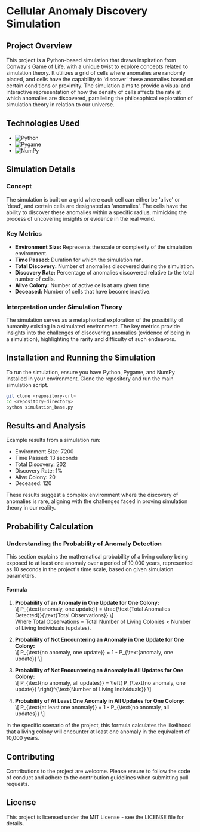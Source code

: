 
# Cellular Anomaly Discovery Simulation

## Project Overview
This project is a Python-based simulation that draws inspiration from Conway's Game of Life, with a unique twist to explore concepts related to simulation theory. It utilizes a grid of cells where anomalies are randomly placed, and cells have the capability to 'discover' these anomalies based on certain conditions or proximity. The simulation aims to provide a visual and interactive representation of how the density of cells affects the rate at which anomalies are discovered, paralleling the philosophical exploration of simulation theory in relation to our universe.

## Technologies Used
- ![Python](https://img.shields.io/badge/Python-3776AB?style=for-the-badge&logo=python&logoColor=white)
- ![Pygame](https://img.shields.io/badge/Pygame-3776AB?style=for-the-badge&logo=pygame&logoColor=white)
- ![NumPy](https://img.shields.io/badge/NumPy-3776AB?style=for-the-badge&logo=numpy&logoColor=white)

## Simulation Details

### Concept
The simulation is built on a grid where each cell can either be 'alive' or 'dead', and certain cells are designated as 'anomalies'. The cells have the ability to discover these anomalies within a specific radius, mimicking the process of uncovering insights or evidence in the real world.

### Key Metrics
- **Environment Size:** Represents the scale or complexity of the simulation environment.
- **Time Passed:** Duration for which the simulation ran.
- **Total Discovery:** Number of anomalies discovered during the simulation.
- **Discovery Rate:** Percentage of anomalies discovered relative to the total number of cells.
- **Alive Colony:** Number of active cells at any given time.
- **Deceased:** Number of cells that have become inactive.

### Interpretation under Simulation Theory
The simulation serves as a metaphorical exploration of the possibility of humanity existing in a simulated environment. The key metrics provide insights into the challenges of discovering anomalies (evidence of being in a simulation), highlighting the rarity and difficulty of such endeavors.

## Installation and Running the Simulation
To run the simulation, ensure you have Python, Pygame, and NumPy installed in your environment. Clone the repository and run the main simulation script.

```bash
git clone <repository-url>
cd <repository-directory>
python simulation_base.py
```

## Results and Analysis
Example results from a simulation run:

- Environment Size: 7200
- Time Passed: 13 seconds
- Total Discovery: 202
- Discovery Rate: 1%
- Alive Colony: 20
- Deceased: 120

These results suggest a complex environment where the discovery of anomalies is rare, aligning with the challenges faced in proving simulation theory in our reality.

## Probability Calculation

### Understanding the Probability of Anomaly Detection
This section explains the mathematical probability of a living colony being exposed to at least one anomaly over a period of 10,000 years, represented as 10 seconds in the project's time scale, based on given simulation parameters.

#### Formula
1. **Probability of an Anomaly in One Update for One Colony:**  
   \\[ P_{\\text{anomaly, one update}} = \\frac{\\text{Total Anomalies Detected}}{\\text{Total Observations}} \\]  
   Where Total Observations = Total Number of Living Colonies × Number of Living Individuals (updates).

2. **Probability of Not Encountering an Anomaly in One Update for One Colony:**  
   \\[ P_{\\text{no anomaly, one update}} = 1 - P_{\\text{anomaly, one update}} \\]

3. **Probability of Not Encountering an Anomaly in All Updates for One Colony:**  
   \\[ P_{\\text{no anomaly, all updates}} = \\left( P_{\\text{no anomaly, one update}} \\right)^{\\text{Number of Living Individuals}} \\]

4. **Probability of At Least One Anomaly in All Updates for One Colony:**  
   \\[ P_{\\text{at least one anomaly}} = 1 - P_{\\text{no anomaly, all updates}} \\]

In the specific scenario of the project, this formula calculates the likelihood that a living colony will encounter at least one anomaly in the equivalent of 10,000 years.

## Contributing
Contributions to the project are welcome. Please ensure to follow the code of conduct and adhere to the contribution guidelines when submitting pull requests.

## License
This project is licensed under the MIT License - see the LICENSE file for details.

